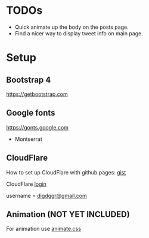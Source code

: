 # TODOs

* Quick animate up the body on the posts page.
* Find a nicer way to display tweet info on main page.

# Setup
## Bootstrap 4
https://getbootstrap.com

## Google fonts
https://gonts.google.com
- Montserrat

## CloudFlare 

How to set up CloudFlare with github.pages: [gist](https://gist.github.com/cvan/8630f847f579f90e0c014dc5199c337b)

CloudFlare [login](https://dash.cloudflare.com/login)

username = digdggr@gmail.com

## Animation (NOT YET INCLUDED)
For animation use [animate.css](https://github.com/daneden/animate.css)
